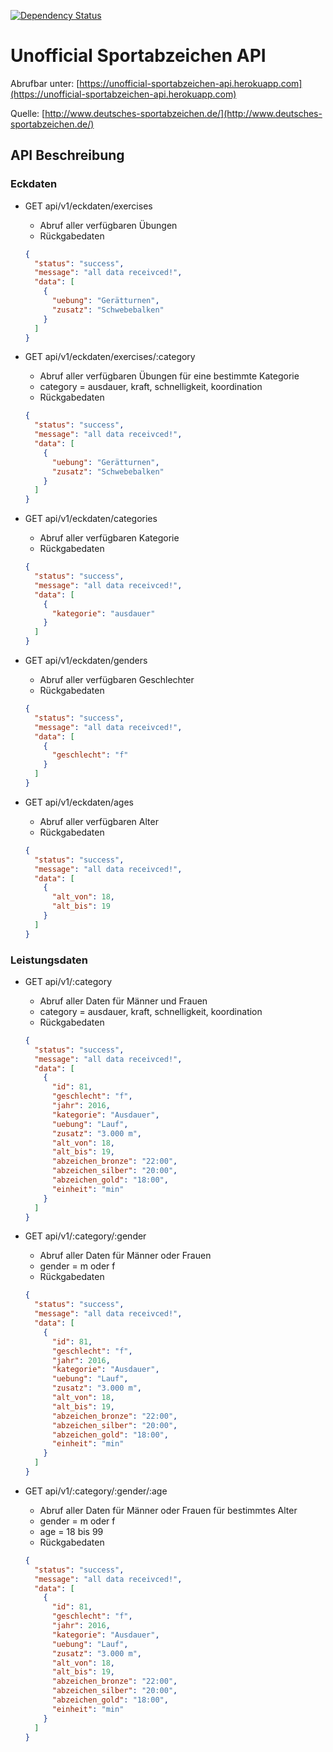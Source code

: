 [![Dependency Status](https://dependencyci.com/github/flashback2k14/unofficial-sportabzeichen-api/badge)](https://dependencyci.com/github/flashback2k14/unofficial-sportabzeichen-api)

# Unofficial Sportabzeichen API

Abrufbar unter: [https://unofficial-sportabzeichen-api.herokuapp.com](https://unofficial-sportabzeichen-api.herokuapp.com)

Quelle: [http://www.deutsches-sportabzeichen.de/](http://www.deutsches-sportabzeichen.de/)

## API Beschreibung

### Eckdaten

- GET api/v1/eckdaten/exercises
  - Abruf aller verfügbaren Übungen
  - Rückgabedaten
  ```json
  {
    "status": "success",
    "message": "all data receivced!",
    "data": [
      {
        "uebung": "Gerätturnen",
        "zusatz": "Schwebebalken"
      }
    ]
  }
  ```

- GET api/v1/eckdaten/exercises/:category
  - Abruf aller verfügbaren Übungen für eine bestimmte Kategorie
  - category = ausdauer, kraft, schnelligkeit, koordination
  - Rückgabedaten
  ```json
  {
    "status": "success",
    "message": "all data receivced!",
    "data": [
      {
        "uebung": "Gerätturnen",
        "zusatz": "Schwebebalken"
      }
    ]
  }
  ```

- GET api/v1/eckdaten/categories
  - Abruf aller verfügbaren Kategorie
  - Rückgabedaten
  ```json
  {
    "status": "success",
    "message": "all data receivced!",
    "data": [
      {
        "kategorie": "ausdauer"
      }
    ]
  }
  ```

- GET api/v1/eckdaten/genders
  - Abruf aller verfügbaren Geschlechter
  - Rückgabedaten
  ```json
  {
    "status": "success",
    "message": "all data receivced!",
    "data": [
      {
        "geschlecht": "f"
      }
    ]
  }
  ```

- GET api/v1/eckdaten/ages
  - Abruf aller verfügbaren Alter
  - Rückgabedaten
  ```json
  {
    "status": "success",
    "message": "all data receivced!",
    "data": [
      {
        "alt_von": 18,
        "alt_bis": 19
      }
    ]
  }
  ```

### Leistungsdaten

- GET api/v1/:category 
  - Abruf aller Daten für Männer und Frauen
  - category = ausdauer, kraft, schnelligkeit, koordination
  - Rückgabedaten
  ```json
  {
    "status": "success",
    "message": "all data receivced!",
    "data": [
      {
        "id": 81,
        "geschlecht": "f",
        "jahr": 2016,
        "kategorie": "Ausdauer",
        "uebung": "Lauf",
        "zusatz": "3.000 m",
        "alt_von": 18,
        "alt_bis": 19,
        "abzeichen_bronze": "22:00",
        "abzeichen_silber": "20:00",
        "abzeichen_gold": "18:00",
        "einheit": "min"
      }
    ]
  }
  ```

- GET api/v1/:category/:gender 
  - Abruf aller Daten für Männer oder Frauen
  - gender = m oder f
  - Rückgabedaten
  ```json
  {
    "status": "success",
    "message": "all data receivced!",
    "data": [
      {
        "id": 81,
        "geschlecht": "f",
        "jahr": 2016,
        "kategorie": "Ausdauer",
        "uebung": "Lauf",
        "zusatz": "3.000 m",
        "alt_von": 18,
        "alt_bis": 19,
        "abzeichen_bronze": "22:00",
        "abzeichen_silber": "20:00",
        "abzeichen_gold": "18:00",
        "einheit": "min"
      }
    ]
  }
  ```
  
- GET api/v1/:category/:gender/:age
  - Abruf aller Daten für Männer oder Frauen für bestimmtes Alter
  - gender = m oder f
  - age = 18 bis 99
  - Rückgabedaten
  ```json
  {
    "status": "success",
    "message": "all data receivced!",
    "data": [
      {
        "id": 81,
        "geschlecht": "f",
        "jahr": 2016,
        "kategorie": "Ausdauer",
        "uebung": "Lauf",
        "zusatz": "3.000 m",
        "alt_von": 18,
        "alt_bis": 19,
        "abzeichen_bronze": "22:00",
        "abzeichen_silber": "20:00",
        "abzeichen_gold": "18:00",
        "einheit": "min"
      }
    ]
  }
  ```
